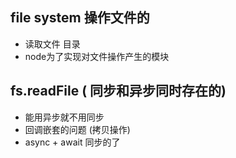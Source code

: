 ## file system 操作文件的
- 读取文件 目录
- node为了实现对文件操作产生的模块

## fs.readFile ( 同步和异步同时存在的)
- 能用异步就不用同步
- 回调嵌套的问题 (拷贝操作)
- async + await 同步的了